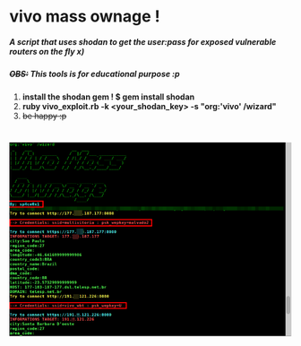 # vivo mass ownage ! 

##### A script that uses shodan to get the user:pass for exposed vulnerable routers on the fly x)
##### ~~OBS:~~ This tools is for educational purpose :p

1. **install the shodan gem ! $ gem install shodan**
2. **ruby vivo_exploit.rb -k <your_shodan_key> -s "org:'vivo' /wizard"**
3. ~~be happy :p~~


#
![alt text](https://github.com/sp4c30x1/vivo_mass_ownage/blob/master/infos_true.png?raw=true)
